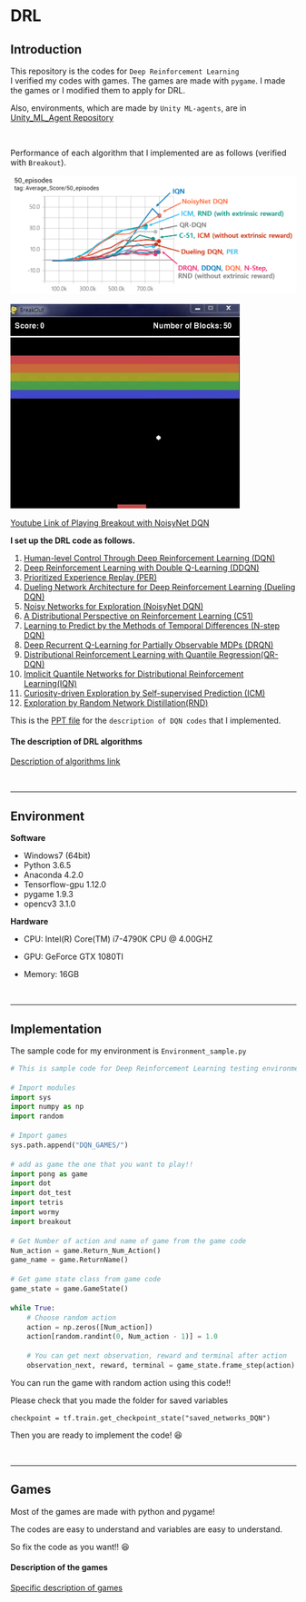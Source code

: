 # DRL

## Introduction
This repository is the codes for `Deep Reinforcement Learning`
<br> I verified my codes with games. The games are made with `pygame`. I made the games or I modified them to apply for DRL. 

Also, environments, which are made by `Unity ML-agents`, are in  [Unity_ML_Agent Repository](https://github.com/Kyushik/Unity_ML_Agent)

<br>

Performance of each algorithm that I implemented are as follows (verified with `Breakout`).  

![Performance](./Image/Performance.png)



![Result](./Image/breakout.gif)

[Youtube Link of Playing Breakout with NoisyNet DQN](https://youtu.be/h8UtVZ5XCtY)



 **I set up the DRL code as follows.** 

1. [Human-level Control Through Deep Reinforcement Learning (DQN)](https://storage.googleapis.com/deepmind-media/dqn/DQNNaturePaper.pdf)
2. [Deep Reinforcement Learning with Double Q-Learning (DDQN)](https://arxiv.org/abs/1509.06461) 
3. [Prioritized Experience Replay (PER)](https://arxiv.org/abs/1511.05952) 
4. [Dueling Network Architecture for Deep Reinforcement Learning (Dueling DQN)](https://arxiv.org/abs/1511.06581)
5. [Noisy Networks for Exploration (NoisyNet DQN)](https://arxiv.org/abs/1706.10295) 
6. [A Distributional Perspective on Reinforcement Learning (C51)](https://arxiv.org/abs/1707.06887) 
7. [Learning to Predict by the Methods of Temporal Differences (N-step DQN)](http://incompleteideas.net/papers/sutton-88-with-erratum.pdf) 
8. [Deep Recurrent Q-Learning for Partially Observable MDPs (DRQN)](https://arxiv.org/abs/1507.06527) 
9. [Distributional Reinforcement Learning with Quantile Regression(QR-DQN)](https://arxiv.org/abs/1710.10044)
10. [Implicit Quantile Networks for Distributional Reinforcement Learning(IQN)](https://arxiv.org/abs/1806.06923)
11. [Curiosity-driven Exploration by Self-supervised Prediction (ICM)](https://arxiv.org/abs/1705.05363)
12. [Exploration by Random Network Distillation(RND)](https://arxiv.org/abs/1810.12894)


This is the [PPT file](https://www.dropbox.com/s/0o72oqe7f5kip4z/DQN.pdf?dl=0) for the `description of DQN codes` that I implemented. 



#### The description of DRL algorithms

[Description of algorithms link](https://github.com/Kyushik/DRL/blob/master/README_Algorithms.md)

<br>

---
## Environment
**Software**
* Windows7 (64bit)
* Python 3.6.5
* Anaconda 4.2.0
* Tensorflow-gpu 1.12.0
* pygame 1.9.3
* opencv3 3.1.0

**Hardware**

* CPU: Intel(R) Core(TM) i7-4790K CPU @ 4.00GHZ

* GPU: GeForce GTX 1080TI

* Memory: 16GB

  <br>

---
## Implementation
The sample code for my environment is `Environment_sample.py`

```python
# This is sample code for Deep Reinforcement Learning testing environment 

# Import modules
import sys 
import numpy as np
import random

# Import games
sys.path.append("DQN_GAMES/")

# add as game the one that you want to play!! 
import pong as game
import dot  
import dot_test  
import tetris  
import wormy
import breakout

# Get Number of action and name of game from the game code
Num_action = game.Return_Num_Action()
game_name = game.ReturnName()

# Get game state class from game code
game_state = game.GameState()

while True:
    # Choose random action
    action = np.zeros([Num_action])
    action[random.randint(0, Num_action - 1)] = 1.0

    # You can get next observation, reward and terminal after action
    observation_next, reward, terminal = game_state.frame_step(action)
```

You can run the game with random action using this code!! 



Please check that you made the folder for saved variables

```
checkpoint = tf.train.get_checkpoint_state("saved_networks_DQN")
```

Then you are ready to implement the code! :laughing:

<br>

---
## Games 
Most of the games are made with python and pygame! 

The codes are easy to understand and variables are easy to understand. 

So fix the code as you want!! :laughing: 



#### Description of the games

[Specific description of games](https://github.com/Kyushik/DRL/blob/master/README_Games.md)